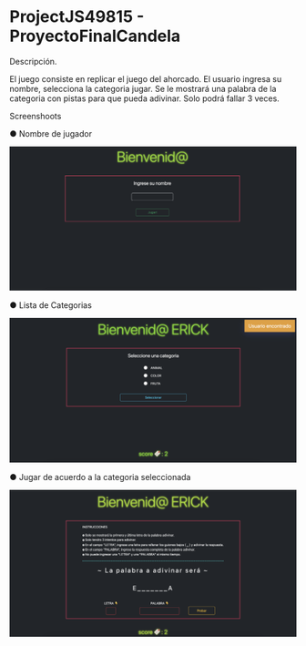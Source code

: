 # ProjectJS49815 - ProyectoFinalCandela

Descripción.

El juego consiste en replicar el juego del ahorcado. El usuario ingresa su nombre, selecciona la categoria jugar. Se le mostrará una palabra de la categoria con pistas para que pueda adivinar. Solo podrá fallar 3 veces. 

Screenshoots

● Nombre de jugador

![1. Ingreso de nombre de usuario](https://raw.githubusercontent.com/3r1ck404/ProjectJS49815/master/assets/Imagen01.png)

● Lista de Categorias

![2. Selección de la categoria](https://raw.githubusercontent.com/3r1ck404/ProjectJS49815/master/assets/Imagen02.png)

● Jugar de acuerdo a la categoria seleccionada

![3. Jugar](https://raw.githubusercontent.com/3r1ck404/ProjectJS49815/master/assets/Imagen03.png)
